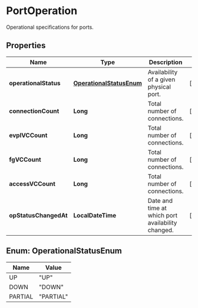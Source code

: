 

# PortOperation

Operational specifications for ports.

## Properties

| Name | Type | Description | Notes |
|------------ | ------------- | ------------- | -------------|
|**operationalStatus** | [**OperationalStatusEnum**](#OperationalStatusEnum) | Availability of a given physical port. |  [optional] |
|**connectionCount** | **Long** | Total number of connections. |  [optional] |
|**evplVCCount** | **Long** | Total number of connections. |  [optional] |
|**fgVCCount** | **Long** | Total number of connections. |  [optional] |
|**accessVCCount** | **Long** | Total number of connections. |  [optional] |
|**opStatusChangedAt** | **LocalDateTime** | Date and time at which port availability changed. |  [optional] |



## Enum: OperationalStatusEnum

| Name | Value |
|---- | -----|
| UP | &quot;UP&quot; |
| DOWN | &quot;DOWN&quot; |
| PARTIAL | &quot;PARTIAL&quot; |



